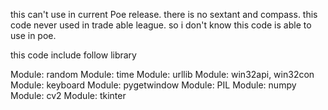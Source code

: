 this can't use in current Poe release. there is no sextant and compass.
this code never used in trade able league. so i don't know this code is able to use in poe.

this code include follow library

Module: random
Module: time
Module: urllib
Module: win32api, win32con
Module: keyboard
Module: pygetwindow
Module: PIL
Module: numpy
Module: cv2
Module: tkinter
